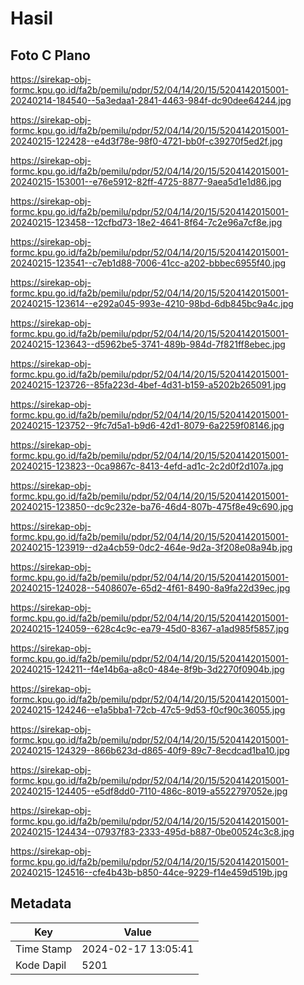 # Hasil

## Foto C Plano

https://sirekap-obj-formc.kpu.go.id/fa2b/pemilu/pdpr/52/04/14/20/15/5204142015001-20240214-184540--5a3edaa1-2841-4463-984f-dc90dee64244.jpg

https://sirekap-obj-formc.kpu.go.id/fa2b/pemilu/pdpr/52/04/14/20/15/5204142015001-20240215-122428--e4d3f78e-98f0-4721-bb0f-c39270f5ed2f.jpg

https://sirekap-obj-formc.kpu.go.id/fa2b/pemilu/pdpr/52/04/14/20/15/5204142015001-20240215-153001--e76e5912-82ff-4725-8877-9aea5d1e1d86.jpg

https://sirekap-obj-formc.kpu.go.id/fa2b/pemilu/pdpr/52/04/14/20/15/5204142015001-20240215-123458--12cfbd73-18e2-4641-8f64-7c2e96a7cf8e.jpg

https://sirekap-obj-formc.kpu.go.id/fa2b/pemilu/pdpr/52/04/14/20/15/5204142015001-20240215-123541--c7eb1d88-7006-41cc-a202-bbbec6955f40.jpg

https://sirekap-obj-formc.kpu.go.id/fa2b/pemilu/pdpr/52/04/14/20/15/5204142015001-20240215-123614--e292a045-993e-4210-98bd-6db845bc9a4c.jpg

https://sirekap-obj-formc.kpu.go.id/fa2b/pemilu/pdpr/52/04/14/20/15/5204142015001-20240215-123643--d5962be5-3741-489b-984d-7f821ff8ebec.jpg

https://sirekap-obj-formc.kpu.go.id/fa2b/pemilu/pdpr/52/04/14/20/15/5204142015001-20240215-123726--85fa223d-4bef-4d31-b159-a5202b265091.jpg

https://sirekap-obj-formc.kpu.go.id/fa2b/pemilu/pdpr/52/04/14/20/15/5204142015001-20240215-123752--9fc7d5a1-b9d6-42d1-8079-6a2259f08146.jpg

https://sirekap-obj-formc.kpu.go.id/fa2b/pemilu/pdpr/52/04/14/20/15/5204142015001-20240215-123823--0ca9867c-8413-4efd-ad1c-2c2d0f2d107a.jpg

https://sirekap-obj-formc.kpu.go.id/fa2b/pemilu/pdpr/52/04/14/20/15/5204142015001-20240215-123850--dc9c232e-ba76-46d4-807b-475f8e49c690.jpg

https://sirekap-obj-formc.kpu.go.id/fa2b/pemilu/pdpr/52/04/14/20/15/5204142015001-20240215-123919--d2a4cb59-0dc2-464e-9d2a-3f208e08a94b.jpg

https://sirekap-obj-formc.kpu.go.id/fa2b/pemilu/pdpr/52/04/14/20/15/5204142015001-20240215-124028--5408607e-65d2-4f61-8490-8a9fa22d39ec.jpg

https://sirekap-obj-formc.kpu.go.id/fa2b/pemilu/pdpr/52/04/14/20/15/5204142015001-20240215-124059--628c4c9c-ea79-45d0-8367-a1ad985f5857.jpg

https://sirekap-obj-formc.kpu.go.id/fa2b/pemilu/pdpr/52/04/14/20/15/5204142015001-20240215-124211--f4e14b6a-a8c0-484e-8f9b-3d2270f0904b.jpg

https://sirekap-obj-formc.kpu.go.id/fa2b/pemilu/pdpr/52/04/14/20/15/5204142015001-20240215-124246--e1a5bba1-72cb-47c5-9d53-f0cf90c36055.jpg

https://sirekap-obj-formc.kpu.go.id/fa2b/pemilu/pdpr/52/04/14/20/15/5204142015001-20240215-124329--866b623d-d865-40f9-89c7-8ecdcad1ba10.jpg

https://sirekap-obj-formc.kpu.go.id/fa2b/pemilu/pdpr/52/04/14/20/15/5204142015001-20240215-124405--e5df8dd0-7110-486c-8019-a5522797052e.jpg

https://sirekap-obj-formc.kpu.go.id/fa2b/pemilu/pdpr/52/04/14/20/15/5204142015001-20240215-124434--07937f83-2333-495d-b887-0be00524c3c8.jpg

https://sirekap-obj-formc.kpu.go.id/fa2b/pemilu/pdpr/52/04/14/20/15/5204142015001-20240215-124516--cfe4b43b-b850-44ce-9229-f14e459d519b.jpg


## Metadata

| Key        | Value               |
| ---------- | ------------------- |
| Time Stamp | 2024-02-17 13:05:41 |
| Kode Dapil | 5201                |



